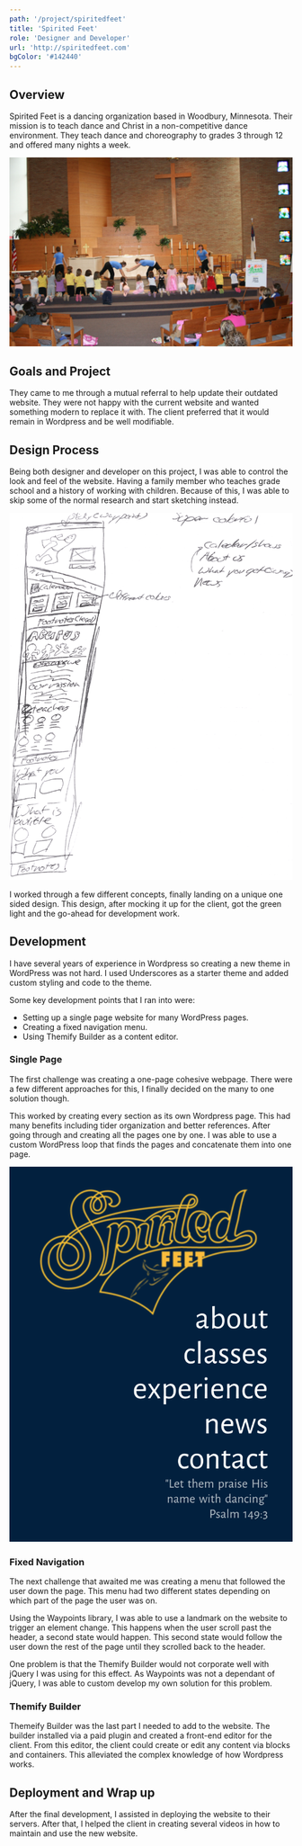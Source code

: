 ```yaml
---
path: '/project/spiritedfeet'
title: 'Spirited Feet'
role: 'Designer and Developer'
url: 'http://spiritedfeet.com'
bgColor: '#142440'
---
```


## Overview

Spirited Feet is a dancing organization based in Woodbury, Minnesota. Their mission is to teach dance and Christ in a non-competitive dance environment. They teach dance and choreography to grades 3 through 12 and offered many nights a week.

![Spirited Feet in Action](./church-photo.jpg "Spirited Feet in Action")

## Goals and Project

They came to me through a mutual referral to help update their outdated website. They were not happy with the current website and wanted something modern to replace it with. The client preferred that it would remain in Wordpress and be well modifiable.

## Design Process

Being both designer and developer on this project, I was able to control the look and feel of the website. Having a family member who teaches grade school and a history of working with children. Because of this, I was able to skip some of the normal research and start sketching instead.

![Notebook sketch](./notebook.png "Notebook Sketch")

I worked through a few different concepts, finally landing on a unique one sided design. This design, after mocking it up for the client, got the green light and the go-ahead for development work.

## Development

I have several years of experience in Wordpress so creating a new theme in WordPress was not hard. I used Underscores as a starter theme and added custom styling and code to the theme.

Some key development points that I ran into were:

* Setting up a single page website for many WordPress pages.
* Creating a fixed navigation menu.
* Using Themify Builder as a content editor.

### Single Page

The first challenge was creating a one-page cohesive webpage. There were a few different approaches for this, I finally decided on the many to one solution though.

This worked by creating every section as its own Wordpress page. This had many benefits including tider organization and better references. After going through and creating all the pages one by one. I was able to use a custom WordPress loop that finds the pages and concatenate them into one page.

![Sticky Navagation](./navstick.png "Sticky Navagation")

### Fixed Navigation

The next challenge that awaited me was creating a menu that followed the user down the page. This menu had two different states depending on which part of the page the user was on.

Using the Waypoints library, I was able to use a landmark on the website to trigger an element change. This happens when the user scroll past the header, a second state would happen. This second state would follow the user down the rest of the page until they scrolled back to the header.

One problem is that the Themify Builder would not corporate well with jQuery I was using for this effect. As Waypoints was not a dependant of jQuery, I was able to custom develop my own solution for this problem.

### Themify Builder

Themeify Builder was the last part I needed to add to the website. The builder installed via a paid plugin and created a front-end editor for the client. From this editor, the client could create or edit any content via blocks and containers. This alleviated the complex knowledge of how Wordpress works.

## Deployment and Wrap up

After the final development, I assisted in deploying the website to their servers. After that, I helped the client in creating several videos in how to maintain and use the new website.
